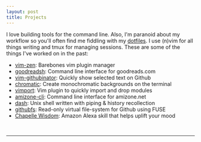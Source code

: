 ```yaml
---
layout: post
title: Projects
---
```


I love building tools for the command line. Also, I'm paranoid about my workflow so you'll often find me fiddling with my [dotfiles](https://github.com/prakashdanish/dotfiles). I use (n)vim for all things writing and tmux for managing sessions. These are some of the things I've worked on in the past:


- [vim-zen](https://github.com/prakashdanish/vim-zen): Barebones vim plugin manager
- [goodreadsh](https://github.com/prakashdanish/goodreadsh): Command line interface for goodreads.com
- [vim-githubinator](https://github.com/prakashdanish/vim-githubinator): Quickly show selected text on Github
- [chromatic](https://github.com/prakashdanish/chromatic): Create monochromatic backgrounds on the terminal
- [vimport](https://github.com/prakashdanish/vimport): Vim plugin to quickly import and drop modules
- [amizone-cli](https://github.com/prakashdanish/amizone-cli): Command line interface for amizone.net
- [dash](https://github.com/prakashdanish/dash): Unix shell written with piping & history recollection
- [githubfs](https://github.com/prakashdanish/githubfs): Read-only virtual file-system for Github using FUSE
- [Chapelle Wisdom](https://www.amazon.com/Danish-Prakash-Chapelle-Wisdom/dp/B07B3YT38D): Amazon Alexa skill that helps uplift your mood

<br>

---


